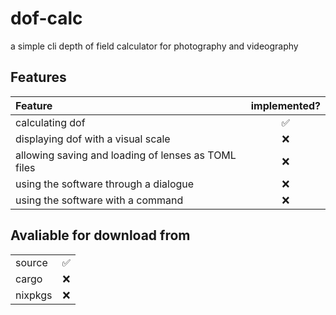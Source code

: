 # dof-calc

a simple cli depth of field calculator for photography and videography

## Features

| Feature                                             | implemented? |
| :-------------------------------------------------- | :----------: |
| calculating dof                                     |      ✅      |
| displaying dof with a visual scale                  |      ❌      |
| allowing saving and loading of lenses as TOML files |      ❌      |
| using the software through a dialogue               |      ❌      |
| using the software with a command                   |      ❌      |

## Avaliable for download from

|         |     |
| :------ | :-: |
| source  | ✅  |
| cargo   | ❌  |
| nixpkgs | ❌  |
